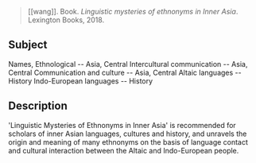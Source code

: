 > [[wang]].
> Book.
> *Linguistic mysteries of ethnonyms in Inner Asia*.
> Lexington Books, 2018.

## Subject

Names, Ethnological -- Asia, Central
Intercultural communication -- Asia, Central
Communication and culture -- Asia, Central
Altaic languages -- History
Indo-European languages -- History


## Description
'Linguistic Mysteries of Ethnonyms in Inner Asia' is recommended for scholars of inner Asian languages, cultures and history, and unravels the origin and meaning of many ethnonyms on the basis of language contact and cultural interaction between the Altaic and Indo-European people.
